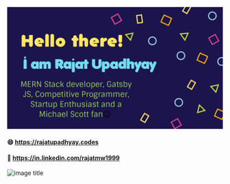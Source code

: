 <!--
**rajatmw1999/rajatmw1999** is a ✨ _special_ ✨ repository because its `README.md` (this file) appears on your GitHub profile.

Here are some ideas to get you started:

- 🔭 I’m currently working on ...
- 🌱 I’m currently learning ...
- 👯 I’m looking to collaborate on ...
- 🤔 I’m looking for help with ...
- 💬 Ask me about ...
- 📫 How to reach me: ...
- 😄 Pronouns: ...
- ⚡ Fun fact: ...
-->

<img src="https://raw.githubusercontent.com/rajatmw1999/rajatmw1999/master/welcome.jpg" />

#### 😄 https://rajatupadhyay.codes
#### 💬 https://in.linkedin.com/rajatmw1999

![image title](https://boiling-harbor-12617.herokuapp.com/)
